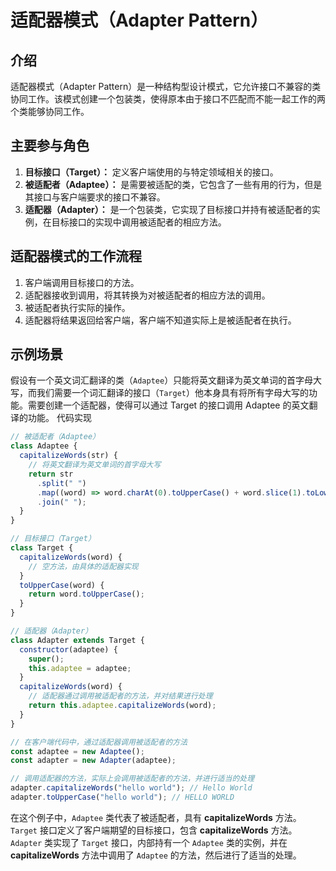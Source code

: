 # 适配器模式（Adapter Pattern）

## 介绍

适配器模式（Adapter Pattern）是一种结构型设计模式，它允许接口不兼容的类协同工作。该模式创建一个包装类，使得原本由于接口不匹配而不能一起工作的两个类能够协同工作。

## **主要参与角色**

1. **目标接口（Target）：** 定义客户端使用的与特定领域相关的接口。
2. **被适配者（Adaptee）：** 是需要被适配的类，它包含了一些有用的行为，但是其接口与客户端要求的接口不兼容。
3. **适配器（Adapter）：** 是一个包装类，它实现了目标接口并持有被适配者的实例，在目标接口的实现中调用被适配者的相应方法。

## **适配器模式的工作流程**

1. 客户端调用目标接口的方法。
2. 适配器接收到调用，将其转换为对被适配者的相应方法的调用。
3. 被适配者执行实际的操作。
4. 适配器将结果返回给客户端，客户端不知道实际上是被适配者在执行。

## **示例场景**

假设有一个英文词汇翻译的类（`Adaptee`）只能将英文翻译为英文单词的首字母大写，而我们需要一个词汇翻译的接口（`Target`）他本身具有将所有字母大写的功能。需要创建一个适配器，使得可以通过 Target 的接口调用 Adaptee 的英文翻译的功能。 代码实现

```javascript
// 被适配者（Adaptee）
class Adaptee {
  capitalizeWords(str) {
    // 将英文翻译为英文单词的首字母大写
    return str
      .split(" ")
      .map((word) => word.charAt(0).toUpperCase() + word.slice(1).toLowerCase())
      .join(" ");
  }
}

// 目标接口（Target）
class Target {
  capitalizeWords(word) {
    // 空方法，由具体的适配器实现
  }
  toUpperCase(word) {
    return word.toUpperCase();
  }
}

// 适配器（Adapter）
class Adapter extends Target {
  constructor(adaptee) {
    super();
    this.adaptee = adaptee;
  }
  capitalizeWords(word) {
    // 适配器通过调用被适配者的方法，并对结果进行处理
    return this.adaptee.capitalizeWords(word);
  }
}

// 在客户端代码中，通过适配器调用被适配者的方法
const adaptee = new Adaptee();
const adapter = new Adapter(adaptee);

// 调用适配器的方法，实际上会调用被适配者的方法，并进行适当的处理
adapter.capitalizeWords("hello world"); // Hello World
adapter.toUpperCase("hello world"); // HELLO WORLD
```

在这个例子中，`Adaptee` 类代表了被适配者，具有 **capitalizeWords** 方法。  
`Target` 接口定义了客户端期望的目标接口，包含 **capitalizeWords** 方法。  
`Adapter` 类实现了 `Target` 接口，内部持有一个 `Adaptee` 类的实例，并在 **capitalizeWords** 方法中调用了 `Adaptee` 的方法，然后进行了适当的处理。
